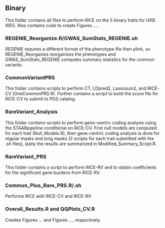 ## Binary

This folder contains all files to perform RICE on the 5 binary traits for UKB WES. Also contains code to create Figures .... 

### REGENIE_Reorganize.R/GWAS_SumStats_REGENIE.sh

REGENIE requires a different format of the phenotype file then plink, so REGENIE_Reorganize reorganizes the phenotypes and GWAS_SumStats_REGENIE computes summary statistics for the common variants.

### CommonVariantPRS

This folder contains scripts to perform CT, LDpred2, Lassosum2, and RICE-CV (OneCommonPRS.R). Further contains a script to build the score file for RICE-CV to submit to PGS catalog.

### RareVariant_Analysis

This folder contains scripts to perform gene-centric coding analysis using the STAARpipeline conditional on RICE-CV. First null models are computed for each trait (Null_Models.R), then gene-centric coding analysis is done for regular masks and long masks (2 scripts for each trait submitted with the .sh files), lastly the results are summarized in Modified_Summary_Script.R.

### RareVariant_PRS

This folder contains a script to perform RICE-RV and to obtain coefficients for the significant gene burdens from RICE-RV.

### Common_Plus_Rare_PRS.R/.sh

Performs RICE with RICE-CV and RICE-RV.

### Overall_Results.R and QQPlots_CV.R

Creates Figures ... and Figures ..., respectively.